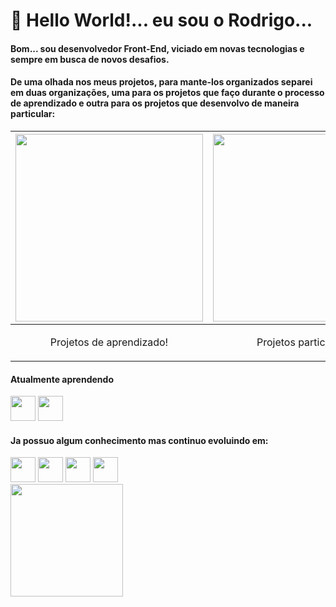 
 # 👋 Hello World!... eu sou o Rodrigo...
 #### Bom... sou desenvolvedor Front-End, viciado em novas tecnologias e sempre em busca de novos desafios.
 #### De uma olhada nos meus projetos, para mante-los organizados separei em duas organizações, uma para os projetos que faço durante o processo de aprendizado e outra para os projetos que desenvolvo de maneira particular:

| <a href="https://github.com/Rod-Araujo-Aprendizado" align="center"><img src="https://github.com/Rod-Araujo-Aprendizado.png" width="300"/></a> | <a href="https://github.com/Rodrigo-S-Araujo" align="center"><img src="https://github.com/Rodrigo-S-Araujo.png" width="300"/></a> |
|:--:|:--:|
|   <p>Projetos de aprendizado!</p> | <p>Projetos particulares!</p> |


#### Atualmente aprendendo
<div>
  <img src="https://cdn.jsdelivr.net/gh/devicons/devicon@latest/icons/typescript/typescript-original.svg" width="40" height="auto"/>
  <img src="https://cdn.jsdelivr.net/gh/devicons/devicon@latest/icons/angular/angular-original.svg" width="40" height="auto"/>
</div>

#### Ja possuo algum conhecimento mas continuo evoluindo em:
  <div>
  <img src="https://cdn.jsdelivr.net/gh/devicons/devicon@latest/icons/react/react-original-wordmark.svg" width="40" height="auto"/>
  <img src="https://cdn.jsdelivr.net/gh/devicons/devicon@latest/icons/html5/html5-original-wordmark.svg" width="40" />
  <img src="https://cdn.jsdelivr.net/gh/devicons/devicon@latest/icons/css3/css3-original-wordmark.svg" width="40"/>
  <img src="https://cdn.jsdelivr.net/gh/devicons/devicon@latest/icons/javascript/javascript-original.svg" width="40"/>
  </div>

  
<div>
<a href="[https://github.com/Rod-S-Araujo](https://github.com/Rod-S-Araujo)">
<img loading="lazy" height="180em" src="https://github-readme-stats.vercel.app/api?username=Rod-S-Araujo&show_icons=true&theme=transparent&include_all_commits=true&count_private=true"/>
</div>
